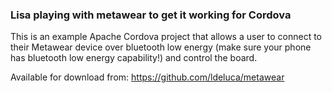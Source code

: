 ### Lisa playing with metawear to get it working for Cordova

This is an example Apache Cordova project that allows a user to connect to their Metawear device over bluetooth low energy (make sure your phone has bluetooth low energy capability!) and control the board.  

Available for download from: https://github.com/ldeluca/metawear